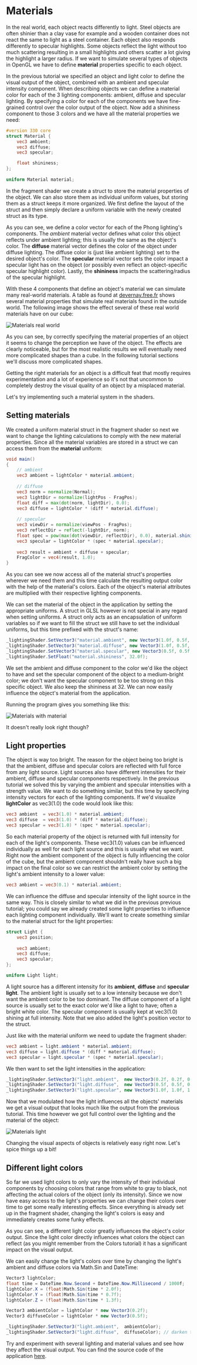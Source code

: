 # Materials
In the real world, each object reacts differently to light. Steel objects are often shinier than a clay vase for example and a wooden container does not react the same to light as a steel container. Each object also responds differently to specular highlights. Some objects reflect the light without too much scattering resulting in a small highlights and others scatter a lot giving the highlight a larger radius. If we want to simulate several types of objects in OpenGL we have to define **material** properties specific to each object.

In the previous tutorial we specified an object and light color to define the visual output of the object, combined with an ambient and specular intensity component. When describing objects we can define a material color for each of the 3 lighting components: ambient, diffuse and specular lighting. By specifying a color for each of the components we have fine-grained control over the color output of the object. Now add a shininess component to those 3 colors and we have all the material properties we need:

```glsl
#version 330 core
struct Material {
    vec3 ambient;
    vec3 diffuse;
    vec3 specular;

    float shininess;
};
  
uniform Material material;
```
In the fragment shader we create a struct to store the material properties of the object. We can also store them as individual uniform values, but storing them as a struct keeps it more organized. We first define the layout of the struct and then simply declare a uniform variable with the newly created struct as its type.

As you can see, we define a color vector for each of the Phong lighting's components. The *ambient* material vector defines what color this object reflects under ambient lighting; this is usually the same as the object's color. The **diffuse** material vector defines the color of the object under diffuse lighting. The diffuse color is (just like ambient lighting) set to the desired object's color. The **specular** material vector sets the color impact a specular light has on the object (or possibly even reflect an object-specific specular highlight color). Lastly, the **shininess** impacts the scattering/radius of the specular highlight.

With these 4 components that define an object's material we can simulate many real-world materials. A table as found at [devernay.free.fr](http://devernay.free.fr/cours/opengl/materials.html) shows several material properties that simulate real materials found in the outside world. The following image shows the effect several of these real world materials have on our cube:

![Materials real world](img/3-materials_real_world.png)

As you can see, by correctly specifying the material properties of an object it seems to change the perception we have of the object. The effects are clearly noticeable, but for the most realistic results we will eventually need more complicated shapes than a cube. In the following tutorial sections we'll discuss more complicated shapes.

Getting the right materials for an object is a difficult feat that mostly requires experimentation and a lot of experience so it's not that uncommon to completely destroy the visual quality of an object by a misplaced material.

Let's try implementing such a material system in the shaders.

## Setting materials
We created a uniform material struct in the fragment shader so next we want to change the lighting calculations to comply with the new material properties. Since all the material variables are stored in a struct we can access them from the **material** uniform:

```glsl
void main()
{    
    // ambient
    vec3 ambient = lightColor * material.ambient;
  	
    // diffuse 
    vec3 norm = normalize(Normal);
    vec3 lightDir = normalize(lightPos - FragPos);
    float diff = max(dot(norm, lightDir), 0.0);
    vec3 diffuse = lightColor * (diff * material.diffuse);
    
    // specular
    vec3 viewDir = normalize(viewPos - FragPos);
    vec3 reflectDir = reflect(-lightDir, norm);  
    float spec = pow(max(dot(viewDir, reflectDir), 0.0), material.shininess);
    vec3 specular = lightColor * (spec * material.specular);  
        
    vec3 result = ambient + diffuse + specular;
    FragColor = vec4(result, 1.0);
}
```
As you can see we now access all of the material struct's properties wherever we need them and this time calculate the resulting output color with the help of the material's colors. Each of the object's material attributes are multiplied with their respective lighting components.

We can set the material of the object in the application by setting the appropriate uniforms. A struct in GLSL however is not special in any regard when setting uniforms. A struct only acts as an encapsulation of uniform variables so if we want to fill the struct we still have to set the individual uniforms, but this time prefixed with the struct's name:

```cs
_lightingShader.SetVector3("material.ambient", new Vector3(1.0f, 0.5f, 0.31f));
_lightingShader.SetVector3("material.diffuse", new Vector3(1.0f, 0.5f, 0.31f));
_lightingShader.SetVector3("material.specular", new Vector3(0.5f, 0.5f, 0.5f));
_lightingShader.SetFloat("material.shininess", 32.0f);
```
We set the ambient and diffuse component to the color we'd like the object to have and set the specular component of the object to a medium-bright color; we don't want the specular component to be too strong on this specific object. We also keep the shininess at 32. We can now easily influence the object's material from the application.

Running the program gives you something like this:

![Materials with material](img/3-materials_with_material.png)

It doesn't really look right though?

## Light properties
The object is way too bright. The reason for the object being too bright is that the ambient, diffuse and specular colors are reflected with full force from any light source. Light sources also have different intensities for their ambient, diffuse and specular components respectively. In the previous tutorial we solved this by varying the ambient and specular intensities with a strength value. We want to do something similar, but this time by specifying intensity vectors for each of the lighting components. If we'd visualize **lightColor** as vec3(1.0) the code would look like this:

```glsl
vec3 ambient  = vec3(1.0) * material.ambient;
vec3 diffuse  = vec3(1.0) * (diff * material.diffuse);
vec3 specular = vec3(1.0) * (spec * material.specular);
```
So each material property of the object is returned with full intensity for each of the light's components. These vec3(1.0) values can be influenced individually as well for each light source and this is usually what we want. Right now the ambient component of the object is fully influencing the color of the cube, but the ambient component shouldn't really have such a big impact on the final color so we can restrict the ambient color by setting the light's ambient intensity to a lower value:

```glsl
vec3 ambient = vec3(0.1) * material.ambient;
```
We can influence the diffuse and specular intensity of the light source in the same way. This is closely similar to what we did in the previous previous tutorial; you could say we already created some light properties to influence each lighting component individually. We'll want to create something similar to the material struct for the light properties:

```glsl
struct Light {
    vec3 position;
  
    vec3 ambient;
    vec3 diffuse;
    vec3 specular;
};

uniform Light light;
```
A light source has a different intensity for its **ambient**, **diffuse** and **specular light**. The ambient light is usually set to a low intensity because we don't want the ambient color to be too dominant. The diffuse component of a light source is usually set to the exact color we'd like a light to have; often a bright white color. The specular component is usually kept at vec3(1.0) shining at full intensity. Note that we also added the light's position vector to the struct.

Just like with the material uniform we need to update the fragment shader:

```glsl
vec3 ambient = light.ambient * material.ambient;
vec3 diffuse = light.diffuse * (diff * material.diffuse);
vec3 specular = light.specular * (spec * material.specular);
``` 
We then want to set the light intensities in the application:

 ```cs
_lightingShader.SetVector3("light.ambient",  new Vector3(0.2f, 0.2f, 0.2f));
_lightingShader.SetVector3("light.diffuse",  new Vector3(0.5f, 0.5f, 0.5f)); // darken the light a bit to fit the scene
_lightingShader.SetVector3("light.specular", new Vector3(1.0f, 1.0f, 1.0f));
```
Now that we modulated how the light influences all the objects' materials we get a visual output that looks much like the output from the previous tutorial. This time however we got full control over the lighting and the material of the object:

![Materials light](img/3-materials_light.png)

Changing the visual aspects of objects is relatively easy right now. Let's spice things up a bit!

## Different light colors
So far we used light colors to only vary the intensity of their individual components by choosing colors that range from white to gray to black, not affecting the actual colors of the object (only its intensity). Since we now have easy access to the light's properties we can change their colors over time to get some really interesting effects. Since everything is already set up in the fragment shader, changing the light's colors is easy and immediately creates some funky effects.

As you can see, a different light color greatly influences the object's color output. Since the light color directly influences what colors the object can reflect (as you might remember from the Colors tutorial) it has a significant impact on the visual output.

We can easily change the light's colors over time by changing the light's ambient and diffuse colors via Math.Sin and DateTime:

```cs
Vector3 lightColor;
float time = DateTime.Now.Second + DateTime.Now.Millisecond / 1000f;
lightColor.X = (float)Math.Sin(time * 2.0f);
lightColor.Y = (float)Math.Sin(time * 0.7f);
lightColor.Z = (float)Math.Sin(time * 1.3f);

Vector3 ambientColor = lightColor * new Vector3(0.2f);
Vector3 diffuseColor = lightColor * new Vector3(0.5f);

_lightingShader.SetVector3("light.ambient",  ambientColor);
_lightingShader.SetVector3("light.diffuse",  diffuseColor); // darken the light a bit to fit the scene
```
Try and experiment with several lighting and material values and see how they affect the visual output. You can find the source code of the application [here](https://github.com/opentk/LearnOpenTK/tree/master/Chapter2/3-Materials).